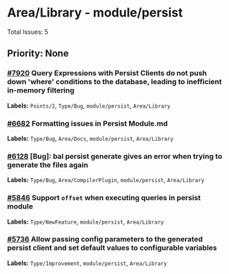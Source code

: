 # Area/Library - module/persist

Total Issues: 5

## Priority: None

### [#7920](https://github.com/ballerina-platform/ballerina-library/issues/7920) Query Expressions with Persist Clients do not push down 'where' conditions to the database, leading to inefficient in-memory filtering
**Labels:** `Points/2`, `Type/Bug`, `module/persist`, `Area/Library`

### [#6682](https://github.com/ballerina-platform/ballerina-library/issues/6682) Formatting issues in Persist Module.md
**Labels:** `Type/Bug`, `Area/Docs`, `module/persist`, `Area/Library`

### [#6128](https://github.com/ballerina-platform/ballerina-library/issues/6128) [Bug]: bal persist generate gives an error when trying to generate the files again
**Labels:** `Type/Bug`, `Area/CompilerPlugin`, `module/persist`, `Area/Library`

### [#5846](https://github.com/ballerina-platform/ballerina-library/issues/5846) Support `offset` when executing queries in persist module
**Labels:** `Type/NewFeature`, `module/persist`, `Area/Library`

### [#5736](https://github.com/ballerina-platform/ballerina-library/issues/5736) Allow passing config parameters to the generated persist client and set default values to configurable variables
**Labels:** `Type/Improvement`, `module/persist`, `Area/Library`

